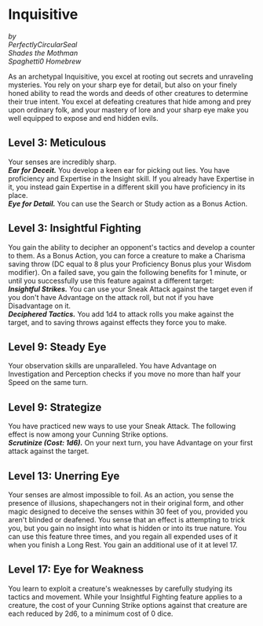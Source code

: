 # Inquisitive
*by*  
*PerfectlyCircularSeal*  
*Shades the Mothman*  
*Spaghetti0 Homebrew*  

As an archetypal Inquisitive, you excel at rooting out secrets and unraveling mysteries. You rely on your sharp eye for detail, but also on your finely honed ability to read the words and deeds of other creatures to determine their true intent. You excel at defeating creatures that hide among and prey upon ordinary folk, and your mastery of lore and your sharp eye make you well equipped to expose and end hidden evils.

## Level 3: Meticulous
Your senses are incredibly sharp.  
***Ear for Deceit.*** You develop a keen ear for picking out lies. You have proficiency and Expertise in the Insight skill. If you already have Expertise in it, you instead gain Expertise in a different skill you have proficiency in its place.  
***Eye for Detail.*** You can use the Search or Study action as a Bonus Action.

## Level 3: Insightful Fighting
You gain the ability to decipher an opponent's tactics and develop a counter to them. As a Bonus Action, you can force a creature to make a Charisma saving throw (DC equal to 8 plus your Proficiency Bonus plus your Wisdom modifier). On a failed save, you gain the following benefits for 1 minute, or until you successfully use this feature against a different target:  
***Insightful Strikes.*** You can use your Sneak Attack against the target even if you don't have Advantage on the attack roll, but not if you have Disadvantage on it.  
***Deciphered Tactics.*** You add 1d4 to attack rolls you make against the target, and to saving throws against effects they force you to make.

## Level 9: Steady Eye
Your observation skills are unparalleled. You have Advantage on Investigation and Perception checks if you move no more than half your Speed on the same turn.

## Level 9: Strategize
You have practiced new ways to use your Sneak Attack. The following effect is now among your Cunning Strike options.  
***Scrutinize (Cost: 1d6).*** On your next turn, you have Advantage on your first attack against the target.

## Level 13: Unerring Eye
Your senses are almost impossible to foil. As an action, you sense the presence of illusions, shapechangers not in their original form, and other magic designed to deceive the senses within 30 feet of you, provided you aren't blinded or deafened. You sense that an effect is attempting to trick you, but you gain no insight into what is hidden or into its true nature. You can use this feature three times, and you regain all expended uses of it when you finish a Long Rest. You gain an additional use of it at level 17.

## Level 17: Eye for Weakness
You learn to exploit a creature's weaknesses by carefully studying its tactics and movement. While your Insightful Fighting feature applies to a creature, the cost of your Cunning Strike options against that creature are each reduced by 2d6, to a minimum cost of 0 dice.